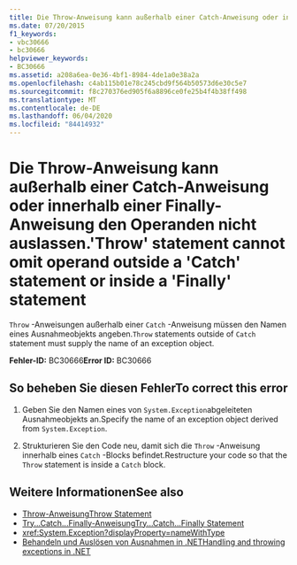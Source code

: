 ```yaml
---
title: Die Throw-Anweisung kann außerhalb einer Catch-Anweisung oder innerhalb einer Finally-Anweisung den Operanden nicht auslassen.
ms.date: 07/20/2015
f1_keywords:
- vbc30666
- bc30666
helpviewer_keywords:
- BC30666
ms.assetid: a208a6ea-0e36-4bf1-8984-4de1a0e38a2a
ms.openlocfilehash: c4ab115b01e78c245cbd9f564b50573d6e30c5e7
ms.sourcegitcommit: f8c270376ed905f6a8896ce0fe25b4f4b38ff498
ms.translationtype: MT
ms.contentlocale: de-DE
ms.lasthandoff: 06/04/2020
ms.locfileid: "84414932"
---
```

# <a name="throw-statement-cannot-omit-operand-outside-a-catch-statement-or-inside-a-finally-statement"></a><span data-ttu-id="b45a9-102">Die Throw-Anweisung kann außerhalb einer Catch-Anweisung oder innerhalb einer Finally-Anweisung den Operanden nicht auslassen.</span><span class="sxs-lookup"><span data-stu-id="b45a9-102">'Throw' statement cannot omit operand outside a 'Catch' statement or inside a 'Finally' statement</span></span>
<span data-ttu-id="b45a9-103">`Throw` -Anweisungen außerhalb einer `Catch` -Anweisung müssen den Namen eines Ausnahmeobjekts angeben.</span><span class="sxs-lookup"><span data-stu-id="b45a9-103">`Throw` statements outside of `Catch` statement must supply the name of an exception object.</span></span>  
  
 <span data-ttu-id="b45a9-104">**Fehler-ID:** BC30666</span><span class="sxs-lookup"><span data-stu-id="b45a9-104">**Error ID:** BC30666</span></span>  
  
## <a name="to-correct-this-error"></a><span data-ttu-id="b45a9-105">So beheben Sie diesen Fehler</span><span class="sxs-lookup"><span data-stu-id="b45a9-105">To correct this error</span></span>  
  
1. <span data-ttu-id="b45a9-106">Geben Sie den Namen eines von `System.Exception`abgeleiteten Ausnahmeobjekts an.</span><span class="sxs-lookup"><span data-stu-id="b45a9-106">Specify the name of an exception object derived from `System.Exception`.</span></span>  
  
2. <span data-ttu-id="b45a9-107">Strukturieren Sie den Code neu, damit sich die `Throw` -Anweisung innerhalb eines `Catch` -Blocks befindet.</span><span class="sxs-lookup"><span data-stu-id="b45a9-107">Restructure your code so that the `Throw` statement is inside a `Catch` block.</span></span>  
  
## <a name="see-also"></a><span data-ttu-id="b45a9-108">Weitere Informationen</span><span class="sxs-lookup"><span data-stu-id="b45a9-108">See also</span></span>

- [<span data-ttu-id="b45a9-109">Throw-Anweisung</span><span class="sxs-lookup"><span data-stu-id="b45a9-109">Throw Statement</span></span>](../language-reference/statements/throw-statement.md)
- [<span data-ttu-id="b45a9-110">Try...Catch...Finally-Anweisung</span><span class="sxs-lookup"><span data-stu-id="b45a9-110">Try...Catch...Finally Statement</span></span>](../language-reference/statements/try-catch-finally-statement.md)
- <xref:System.Exception?displayProperty=nameWithType>
- [<span data-ttu-id="b45a9-111">Behandeln und Auslösen von Ausnahmen in .NET</span><span class="sxs-lookup"><span data-stu-id="b45a9-111">Handling and throwing exceptions in .NET</span></span>](../../standard/exceptions/index.md)
